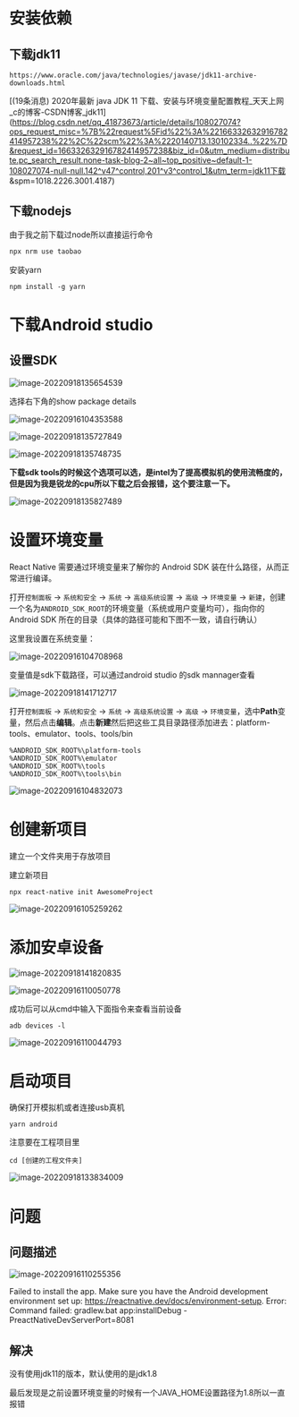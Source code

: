 # 安装依赖

## 下载jdk11

```
https://www.oracle.com/java/technologies/javase/jdk11-archive-downloads.html
```

[(19条消息) 2020年最新 java JDK 11 下载、安装与环境变量配置教程_天天上网_c的博客-CSDN博客_jdk11](https://blog.csdn.net/qq_41873673/article/details/108027074?ops_request_misc=%7B%22request%5Fid%22%3A%22166332632916782414957238%22%2C%22scm%22%3A%2220140713.130102334..%22%7D&request_id=166332632916782414957238&biz_id=0&utm_medium=distribute.pc_search_result.none-task-blog-2~all~top_positive~default-1-108027074-null-null.142^v47^control,201^v3^control_1&utm_term=jdk11下载 &spm=1018.2226.3001.4187)



## 下载nodejs

由于我之前下载过node所以直接运行命令

```powershell
npx nrm use taobao
```

安装yarn

```
npm install -g yarn
```

 



# 下载Android studio

## 设置SDK

![image-20220918135654539](C:\Users\FatDove\AppData\Roaming\Typora\typora-user-images\image-20220918135654539.png)

选择右下角的show package details

![image-20220916104353588](C:\Users\FatDove\AppData\Roaming\Typora\typora-user-images\image-20220916104353588.png)



![image-20220918135727849](C:\Users\FatDove\AppData\Roaming\Typora\typora-user-images\image-20220918135727849.png)



![image-20220918135748735](C:\Users\FatDove\AppData\Roaming\Typora\typora-user-images\image-20220918135748735.png)



**下载sdk tools的时候这个选项可以选，是intel为了提高模拟机的使用流畅度的，但是因为我是锐龙的cpu所以下载之后会报错，这个要注意一下。**

![image-20220918135827489](C:\Users\FatDove\AppData\Roaming\Typora\typora-user-images\image-20220918135827489.png)





# 设置环境变量

React Native 需要通过环境变量来了解你的 Android SDK 装在什么路径，从而正常进行编译。

打开`控制面板` -> `系统和安全` -> `系统` -> `高级系统设置` -> `高级` -> `环境变量` -> `新建`，创建一个名为`ANDROID_SDK_ROOT`的环境变量（系统或用户变量均可），指向你的 Android SDK 所在的目录（具体的路径可能和下图不一致，请自行确认）

这里我设置在系统变量：

![image-20220916104708968](C:\Users\FatDove\AppData\Roaming\Typora\typora-user-images\image-20220916104708968.png)



变量值是sdk下载路径，可以通过android studio 的sdk mannager查看

![image-20220918141712717](C:\Users\FatDove\AppData\Roaming\Typora\typora-user-images\image-20220918141712717.png)





打开`控制面板` -> `系统和安全` -> `系统` -> `高级系统设置` -> `高级` -> `环境变量`，选中**Path**变量，然后点击**编辑**。点击**新建**然后把这些工具目录路径添加进去：platform-tools、emulator、tools、tools/bin



```
%ANDROID_SDK_ROOT%\platform-tools
%ANDROID_SDK_ROOT%\emulator
%ANDROID_SDK_ROOT%\tools
%ANDROID_SDK_ROOT%\tools\bin
```

![image-20220916104832073](C:\Users\FatDove\AppData\Roaming\Typora\typora-user-images\image-20220916104832073.png)





# 创建新项目

建立一个文件夹用于存放项目

建立新项目

```
npx react-native init AwesomeProject
```

![image-20220916105259262](C:\Users\FatDove\AppData\Roaming\Typora\typora-user-images\image-20220916105259262.png)





# 添加安卓设备

![image-20220918141820835](C:\Users\FatDove\AppData\Roaming\Typora\typora-user-images\image-20220918141820835.png)

![image-20220916110050778](C:\Users\FatDove\AppData\Roaming\Typora\typora-user-images\image-20220916110050778.png)



成功后可以从cmd中输入下面指令来查看当前设备

```
adb devices -l
```

![image-20220916110044793](C:\Users\FatDove\AppData\Roaming\Typora\typora-user-images\image-20220916110044793.png)





# 启动项目

确保打开模拟机或者连接usb真机

```npm
yarn android
```

注意要在工程项目里

```
cd [创建的工程文件夹]
```



![image-20220918133834009](C:\Users\FatDove\AppData\Roaming\Typora\typora-user-images\image-20220918133834009.png)



# 问题

## 问题描述

![image-20220916110255356](C:\Users\FatDove\AppData\Roaming\Typora\typora-user-images\image-20220916110255356.png)



 Failed to install the app. Make sure you have the Android development environment set up: https://reactnative.dev/docs/environment-setup.
Error: Command failed: gradlew.bat app:installDebug -PreactNativeDevServerPort=8081

## 解决

没有使用jdk11的版本，默认使用的是jdk1.8

最后发现是之前设置环境变量的时候有一个JAVA_HOME设置路径为1.8所以一直报错










